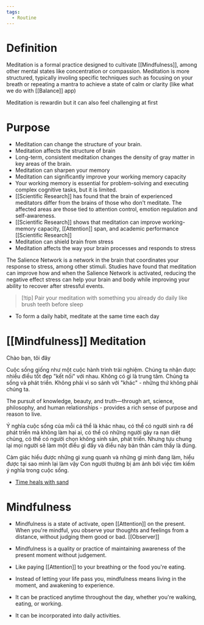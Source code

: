 ```yaml
---
tags:
  - Routine
---
```

# Definition

Meditation is a formal practice designed to cultivate [[Mindfulness]], among other mental states like concentration or compassion.
Meditation is more structured, typically involing specific techniques such as focusing on your breath or repeating a mantra to achieve a state of calm or clarity (like what we do with [[Balance]] app)

Meditation is rewardin but it can also feel challenging at first
# Purpose

- Meditation can change the structure of your brain.
- Meditation affects the structure of brain
- Long-term, consistent meditation changes the density of gray matter in key areas of the brain.
- Meditation can sharpen your memory
- Meditation can significantly improve your working memory capacity
- Your working memory is essential for problem-solving and executing complex cognitive tasks, but it is limited. 
- [[Scientific Research]] has found that the brain of experienced meditators differ from the brains of those who don't meditate. The affected areas are those tied to attention control, emotion regulation and self-awareness.
- [[Scientific Research]] shows that meditation can improve working-memory capacity, [[Attention]] span, and academic performance [[Scientific Research]]
- Meditation can shield brain from stress
- Meditation affects the way your brain processes and responds to stress

The Salience Network is a network in the brain that coordinates your response to stress, among other stimuli. Studies have found that meditation can improve how and when the Salience Network is activated, reducing the negative effect stress can help your brain and body while improving your ability to recover after stressful events.

> [!tip] Pair your meditation with something you already do daily like brush teeth before sleep

- To form a daily habit, meditate at the same time each day

# [[Mindfulness]] Meditation

Chào bạn, tôi đây

Cuộc sống giống như một cuộc hành trình trải nghiệm. Chúng ta nhận được nhiều điều tốt đẹp "kết nối" với nhau. Không có gì là trung tâm.
Chúng ta sống và phát triển. Không phải vì so sánh với "khác" - những thứ không phải chúng ta.

The pursuit of knowledge, beauty, and truth—through art, science, philosophy, and human relationships - provides a rich sense of purpose and reason to live.

Ý nghĩa cuộc sống của mỗi cá thể là khác nhau, có thể có người sinh ra để phát triển mà không làm hại ai, có thể có những người gây ra nạn diệt chủng, có thể có người chọn không sinh sản, phát triển. Nhưng tựu chung lại mọi người sẽ làm một điều gì đấy và điều này bản thân cảm thấy là đúng.

Cảm giác hiểu được những gì xung quanh và những gì mình đang làm, hiểu được tại sao mình lại làm vậy
Con người thường bị ám ảnh bởi việc tìm kiếm ý nghĩa trong cuộc sống.

- [Time heals with sand](https://www.tiktok.com/@fallinginsand/video/7300058678382677253)

# Mindfulness

- Mindfulness is a state of activate, open [[Attention]] on the present. When you're mindful, you observe your thoughts and feelings from a distance, without judging them good or bad. [[Observer]]
- Mindfulness is a quality or practice of maintaining awareness of the present moment without judgement.
- Like paying [[Attention]] to your breathing or the food you're eating.

- Instead of letting your life pass you, mindfulness means living in the moment, and awakening to experience.
- It can be practiced anytime throughout the day, whether you're walking, eating, or working.
- It can be incorporated into daily activities.